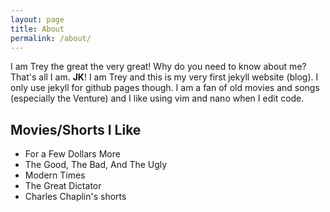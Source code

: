 ```yaml
---
layout: page
title: About
permalink: /about/
---
```


I am Trey the great the very great! Why do you need to know about me? That's all I am. **JK**! I am Trey and this is my very first jekyll website (blog). I only use jekyll for github pages though. I am a fan of old movies and songs (especially the Venture) and I like using vim and nano when I edit code.

Movies/Shorts I Like
--------------------
* For a Few Dollars More
* The Good, The Bad, And The Ugly
* Modern Times
* The Great Dictator
* Charles Chaplin's shorts
